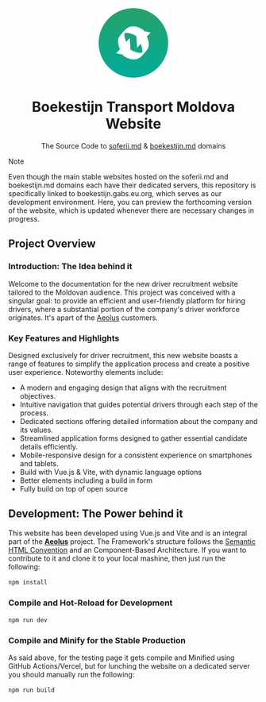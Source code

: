 <div align="center">
<img src="/public/images/icon-boek.png" width="140"/>

# Boekestijn Transport Moldova Website

The Source Code to [soferii.md](https://soferii.md/) & [boekestijn.md](https://boekestijn.md) domains

</div>

> [!NOTE]
> Even though the main stable websites hosted on the soferii.md and boekestijn.md domains each have their dedicated servers, this repository is specifically linked to boekestijn.gabs.eu.org, which serves as our development environment. Here, you can preview the forthcoming version of the website, which is updated whenever there are necessary changes in progress.

## Project Overview

### Introduction: The Idea behind it

Welcome to the documentation for the new driver recruitment website tailored to the Moldovan audience. This project was conceived with a singular goal: to provide an efficient and user-friendly platform for hiring drivers, where a substantial portion of the company's driver workforce originates. It's apart of the [Aeolus](https://gabs.eu.org/aeolus) customers.

### Key Features and Highlights

Designed exclusively for driver recruitment, this new website boasts a range of features to simplify the application process and create a positive user experience. Noteworthy elements include:

- A modern and engaging design that aligns with the recruitment objectives.
- Intuitive navigation that guides potential drivers through each step of the process.
- Dedicated sections offering detailed information about the company and its values.
- Streamlined application forms designed to gather essential candidate details efficiently.
- Mobile-responsive design for a consistent experience on smartphones and tablets.
- Build with Vue.js & Vite, with dynamic language options
- Better elements including a build in form
- Fully build on top of open source

## Development: The Power behind it

This website has been developed using Vue.js and Vite and is an integral part of the <a href="https://gabs.eu.org/aeolus"><b>Aeolus</b></a> project. The Framework's structure follows the <a href="https://semantichtml.github.io">Semantic HTML Convention</a> and an Component-Based Architecture. If you want to contribute to it and clone it to your local mashine, then just run the following:

```sh
npm install
```

### Compile and Hot-Reload for Development

```sh
npm run dev
```

### Compile and Minify for the Stable Production

As said above, for the testing page it gets compile and Minified using GitHub Actions/Vercel, but for lunching the website on a dedicated server you should manually run the following:

```sh
npm run build
```
